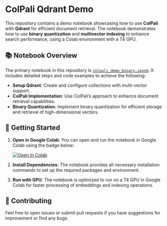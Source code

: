 # ColPali Qdrant Demo

This repository contains a demo notebook showcasing how to use **ColPali** with **Qdrant** for efficient document retrieval. The notebook demonstrates how to use **binary quantization** and **multivector indexing** to enhance search performance, using a Colab environment with a T4 GPU.

## 📚 Notebook Overview

The primary notebook in this repository is [`colpali_demo_binary.ipynb`](./colpali_demo_binary.ipynb). It includes detailed steps and code examples to achieve the following:

- **Setup Qdrant**: Create and configure collections with multi-vector support.
- **ColPali Implementation**: Use ColPali’s approach to enhance document retrieval capabilities.
- **Binary Quantization**: Implement binary quantization for efficient storage and retrieval of high-dimensional vectors.

## 🚀 Getting Started

1. **Open in Google Colab**: You can open and run the notebook in Google Colab using the badge below:

   [![Open In Colab](https://colab.research.google.com/assets/colab-badge.svg)](https://colab.research.google.com/drive/14FqLc0N_z92_VgL_zygWV5pJZkaskyk7?usp=sharing)

2. **Install Dependencies**: The notebook provides all necessary installation commands to set up the required packages and environment.

3. **Run with GPU**: The notebook is optimized to run on a T4 GPU in Google Colab for faster processing of embeddings and indexing operations.

## 🤝 Contributing

Feel free to open issues or submit pull requests if you have suggestions for improvement or find any bugs.
